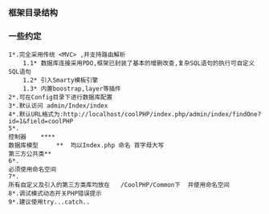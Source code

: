 ### 框架目录结构

### 一些约定
	1*.完全采用传统 <MVC> ,并支持路由解析
		1.1* 数据库连接采用PDO,框架已封装了基本的增删改查,复杂SQL语句的执行可自定义SQL语句
		1.2* 引入Smarty模板引擎 
		1.3* 内置boostrap,layer等插件
	2*.可在Config目录下进行数据库配置
	3*.默认访问 admin/Index/index
	4*.默认URL格式为:http://localhost/coolPHP/index.php/admin/index/findOne?id=1&field=coolPHP
	5*.
	控制器    ****
	数据库模型	  **  均以Index.php 命名 首字母大写
	第三方公共类**
	6*.
	必须使用命名空间
	7*.
	所有自定义及引入的第三方类库均放在   /CoolPHP/Common下  并使用命名空间
	8*.调试模式动态开关PHP错误提示
	9*.建议使用try...catch..
